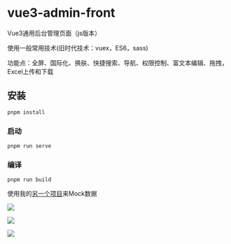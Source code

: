 # vue3-admin-front

Vue3通用后台管理页面（js版本）

使用一般常用技术(旧时代技术：vuex，ES6，sass)

功能点：全屏、国际化、换肤、快捷搜索、导航、权限控制、富文本编辑、拖拽，Excel上传和下载  

## 安装
```
pnpm install
```

### 启动
```
pnpm run serve
```

### 编译
```
pnpm run build
```

使用我的[另一个项目](https://github.com/zack-xy/allMock)来Mock数据   

![](https://github.com/zack-xy/vue3-admin-front/assets/18522167/02bb0199-96f2-440c-b9a0-ac88e5fcc061)   

![](https://github.com/zack-xy/vue3-admin-front/assets/18522167/68ef25fe-61f0-4ae1-86f5-800cfe1de6fc)   

![](https://github.com/zack-xy/vue3-admin-front/assets/18522167/56336549-50a2-419e-8bd9-d576ee73a44a)



